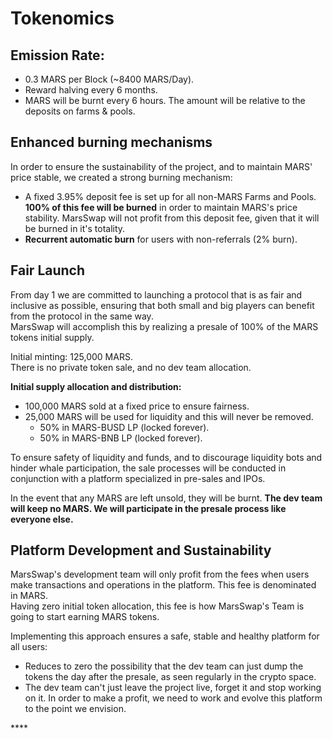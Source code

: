 # Tokenomics

## **Emission Rate:**

* 0.3 MARS per Block \(~8400 MARS/Day\).
* Reward halving every 6 months.
* MARS will be burnt every 6 hours. The amount will be relative to the deposits on farms & pools.

## **Enhanced burning mechanisms**

In order to ensure the sustainability of the project, and to maintain MARS' price stable, we created a strong burning mechanism:

* A fixed 3.95% deposit fee is set up for all non-MARS Farms and Pools. **100% of this fee will be burned** in order to maintain MARS's price stability. MarsSwap will not profit from this deposit fee, given that it will be burned in it's totality.
* **Recurrent automatic burn** for users with non-referrals \(2% burn\).

## **Fair Launch**

From day 1 we are committed to launching a protocol that is as fair and inclusive as possible, ensuring that both small and big players can benefit from the protocol in the same way.  
MarsSwap will accomplish this by realizing a presale of 100% of the MARS tokens initial supply.

Initial minting: 125,000 MARS.  
There is no private token sale, and no dev team allocation.  
  
**Initial supply allocation and distribution:**

* 100,000 MARS sold at a fixed price to ensure fairness.
* 25,000 MARS will be used for liquidity and this will never be removed.
  * 50% in MARS-BUSD LP \(locked forever\).
  * 50% in MARS-BNB LP \(locked forever\).



To ensure safety of liquidity and funds, and to discourage liquidity bots and hinder whale participation, the sale processes will be conducted in conjunction with a platform specialized in pre-sales and IPOs.

In the event that any MARS are left unsold, they will be burnt. **The dev team will keep no MARS. We will participate in the presale process like everyone else.**

## Platform Development and Sustainability

MarsSwap's development team will only profit from the fees when users make transactions and operations in the platform. This fee is denominated in MARS.  
Having zero initial token allocation, this fee is how MarsSwap's Team is going to start earning MARS tokens.

  
Implementing this approach ensures a safe, stable and healthy platform for all users:

* Reduces to zero the possibility that the dev team can just dump the tokens the day after the presale, as seen regularly in the crypto space.
* The dev team can't just leave the project live, forget it and stop working on it. In order to make a profit, we need to work and evolve this platform to the point we envision.

\*\*\*\*

